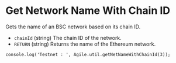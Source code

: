 # Get Network Name With Chain ID

Gets the name of an BSC network based on its chain ID.

* `chainId` \(string\) The chain ID of the network.
* `RETURN` \(string\) Returns the name of the Ethereum network.

```text
console.log('Testnet : ', Agile.util.getNetNameWithChainId(3));
```

